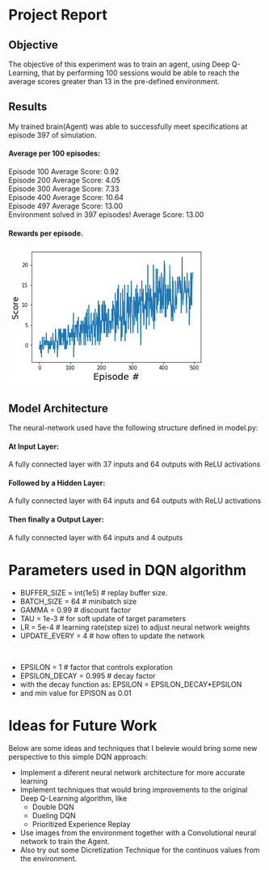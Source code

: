 [image]: https://raw.githubusercontent.com/francnascimento/DeepQLearningBananaGrabber/master/plot_reward.png "Plot Reward"

# Project Report

## Objective
The objective of this experiment was to train an agent, using Deep Q-Learning, that by performing 100 sessions would be able to reach the average scores greater than 13 in the pre-defined environment.

## Results
My trained brain(Agent) was able to successfully meet specifications at episode 397 of simulation.

#### Average per 100 episodes:
Episode 100	Average Score: 0.92</br>
Episode 200	Average Score: 4.05</br>
Episode 300	Average Score: 7.33</br>
Episode 400	Average Score: 10.64</br>
Episode 497	Average Score: 13.00</br>
Environment solved in 397 episodes!	Average Score: 13.00

#### Rewards per episode.
![Plot Reward][image]

## Model Architecture
The neural-network used have the following structure defined in model.py:

#### At Input Layer:
A fully connected layer with 37 inputs and 64 outputs with ReLU activations

#### Followed by a Hidden Layer:
A fully connected layer with 64 inputs and 64 outputs with ReLU activations

#### Then finally a Output Layer:
A fully connected layer with 64 inputs and 4 outputs

# Parameters used in DQN algorithm

* BUFFER_SIZE  = int(1e5) # replay buffer size. 
* BATCH_SIZE   = 64       # minibatch size
* GAMMA        = 0.99     # discount factor
* TAU          = 1e-3     # for soft update of target parameters
* LR           = 5e-4     # learning rate(step size) to adjust neural network weights
* UPDATE_EVERY = 4        # how often to update the network
</br>

* EPSILON       = 1 # factor that controls exploration
* EPSILON_DECAY = 0.995 # decay factor
* with the decay function as: EPSILON = EPSILON_DECAY*EPSILON
* and min value for EPISON as 0.01

# Ideas for Future Work
Below are some ideas and techniques that I belevie would bring some new perspective to this simple DQN approach:

* Implement a diferent neural network architecture for more accurate learning
* Implement techniques that would bring improvements to the original Deep Q-Learning algorithm, like
  * Double DQN
  * Dueling DQN
  * Prioritized Experience Replay
* Use images from the environment together with a Convolutional neural network to train the Agent.
* Also try out some Dicretization Technique for the continuos values from the environment.
